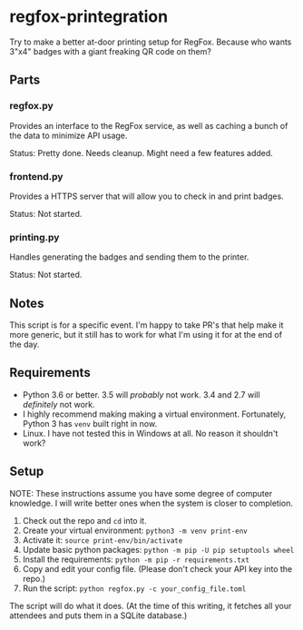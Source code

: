 # regfox-printegration

Try to make a better at-door printing setup for RegFox. Because who wants 3"x4" badges with a giant freaking QR code on them?

## Parts

### regfox.py

Provides an interface to the RegFox service, as well as caching a bunch of the data to minimize API usage.

Status: Pretty done. Needs cleanup. Might need a few features added.

### frontend.py

Provides a HTTPS server that will allow you to check in and print badges.

Status: Not started.

### printing.py

Handles generating the badges and sending them to the printer.

Status: Not started.

## Notes

This script is for a specific event. I'm happy to take PR's that help make it more generic, but it still has to work for what I'm using it for at the end of the day.

## Requirements

* Python 3.6 or better. 3.5 will *probably* not work. 3.4 and 2.7 will *definitely* not work.
* I highly recommend making making a virtual environment. Fortunately, Python 3 has `venv` built right in now.
* Linux. I have not tested this in Windows at all. No reason it shouldn't work?

## Setup

NOTE: These instructions assume you have some degree of computer knowledge. I will write better ones when the system is closer to completion.

1. Check out the repo and `cd` into it.
2. Create your virtual environment: `python3 -m venv print-env`
3. Activate it: `source print-env/bin/activate`
4. Update basic python packages: `python -m pip -U pip setuptools wheel`
5. Install the requirements: `python -m pip -r requirements.txt`
6. Copy and edit your config file. (Please don't check your API key into the repo.)
7. Run the script: `python regfox.py -c your_config_file.toml`

The script will do what it does. (At the time of this writing, it fetches all your attendees and puts them in a SQLite database.)
